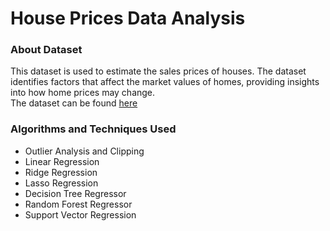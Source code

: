 # House Prices Data Analysis
### About Dataset
This dataset is used to estimate the sales prices of houses. The dataset identifies factors that affect the market values ​​of homes, providing insights into how home prices 
may change. <br>
The dataset can be found [here](https://www.kaggle.com/datasets/sukhmandeepsinghbrar/housing-price-dataset)

### Algorithms and Techniques Used
- Outlier Analysis and Clipping
- Linear Regression
- Ridge Regression
- Lasso Regression
- Decision Tree Regressor
- Random Forest Regressor
- Support Vector Regression
